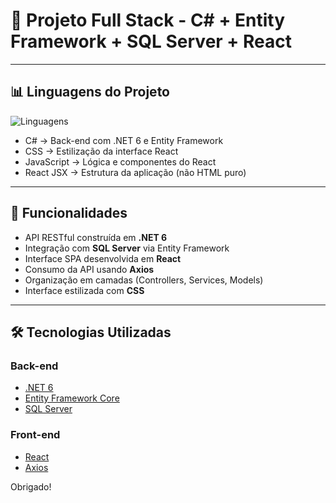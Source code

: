 # 📌 Projeto Full Stack - C# + Entity Framework + SQL Server + React
---

## 📊 Linguagens do Projeto

![Linguagens](./assets/languages.png)

- C#  → Back-end com .NET 6 e Entity Framework  
- CSS → Estilização da interface React  
- JavaScript → Lógica e componentes do React  
- React JSX → Estrutura da aplicação (não HTML puro)  

---

## 🚀 Funcionalidades

- API RESTful construída em **.NET 6**  
- Integração com **SQL Server** via Entity Framework  
- Interface SPA desenvolvida em **React**  
- Consumo da API usando **Axios**  
- Organização em camadas (Controllers, Services, Models)  
- Interface estilizada com **CSS**

---

## 🛠️ Tecnologias Utilizadas

### Back-end
- [.NET 6](https://dotnet.microsoft.com/en-us/)  
- [Entity Framework Core](https://learn.microsoft.com/en-us/ef/core/)  
- [SQL Server](https://www.microsoft.com/sql-server)    

### Front-end
- [React](https://react.dev/)  
- [Axios](https://axios-http.com/)  

Obrigado!


